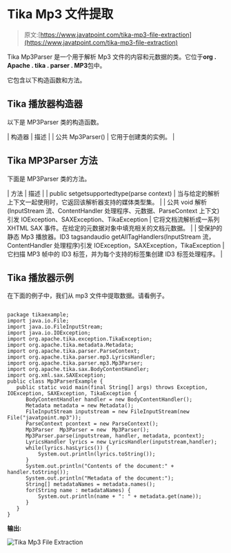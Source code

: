 # Tika Mp3 文件提取

> 原文:[https://www.javatpoint.com/tika-mp3-file-extraction](https://www.javatpoint.com/tika-mp3-file-extraction)

Tika Mp3Parser 是一个用于解析 Mp3 文件的内容和元数据的类。它位于**org . Apache . tika . parser . MP3**包中。

它包含以下构造函数和方法。

## Tika 播放器构造器

以下是 MP3Parser 类的构造函数。

| 构造器 | 描述 |
| 公共 Mp3Parser() | 它用于创建类的实例。 |

## Tika MP3Parser 方法

下面是 MP3Parser 类的方法。

| 方法 | 描述 |
| public set<mediatype>getsupportedtype(parse context)</mediatype> | 当与给定的解析上下文一起使用时，它返回该解析器支持的媒体类型集。 |
| 公共 void 解析(InputStream 流、ContentHandler 处理程序、元数据、ParseContext 上下文)引发 IOException、SAXException、TikaException | 它将文档流解析成一系列 XHTML SAX 事件。在给定的元数据对象中填充相关的文档元数据。 |
| 受保护的静态 Mp3 播放器。ID3 tagsandaudio getAllTagHandlers(InputStream 流，ContentHandler 处理程序)引发 IOException，SAXException，TikaException | 它扫描 MP3 帧中的 ID3 标签，并为每个支持的标签集创建 ID3 标签处理程序。 |

## Tika 播放器示例

在下面的例子中，我们从 mp3 文件中提取数据。请看例子。

```

package tikaexample;
import java.io.File;
import java.io.FileInputStream;
import java.io.IOException;
import org.apache.tika.exception.TikaException;
import org.apache.tika.metadata.Metadata;
import org.apache.tika.parser.ParseContext;
import org.apache.tika.parser.mp3.LyricsHandler;
import org.apache.tika.parser.mp3.Mp3Parser;
import org.apache.tika.sax.BodyContentHandler;
import org.xml.sax.SAXException;
public class Mp3ParserExample {
   public static void main(final String[] args) throws Exception, IOException, SAXException, TikaException {
      BodyContentHandler handler = new BodyContentHandler();
      Metadata metadata = new Metadata();
      FileInputStream inputstream = new FileInputStream(new File("javatpoint.mp3"));
      ParseContext pcontext = new ParseContext();
      Mp3Parser  Mp3Parser = new  Mp3Parser();
      Mp3Parser.parse(inputstream, handler, metadata, pcontext);
      LyricsHandler lyrics = new LyricsHandler(inputstream,handler);
      while(lyrics.hasLyrics()) {
    	  System.out.println(lyrics.toString());
      }
      System.out.println("Contents of the document:" + handler.toString());
      System.out.println("Metadata of the document:");
      String[] metadataNames = metadata.names();
      for(String name : metadataNames) {		        
    	  System.out.println(name + ": " + metadata.get(name));
      }
   }
}

```

**输出:**

![Tika Mp3 File Extraction](../Images/fbe20652e7ac4746025776ff6777738e.png)